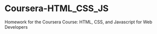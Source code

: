 # Coursera-HTML_CSS_JS
Homework for the Coursera Course: HTML, CSS, and Javascript for Web Developers
